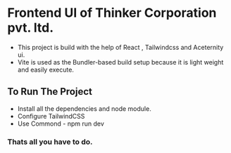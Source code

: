 # Frontend UI of Thinker Corporation pvt. ltd.

- This project is build with the help of React , Tailwindcss and Aceternity ui.
- Vite is used as the Bundler-based build setup because it is light weight and easily execute.

## To Run The Project
- Install all the dependencies and node module.
- Configure TailwindCSS
-  Use Commond - npm run dev

### Thats all you have to do.


